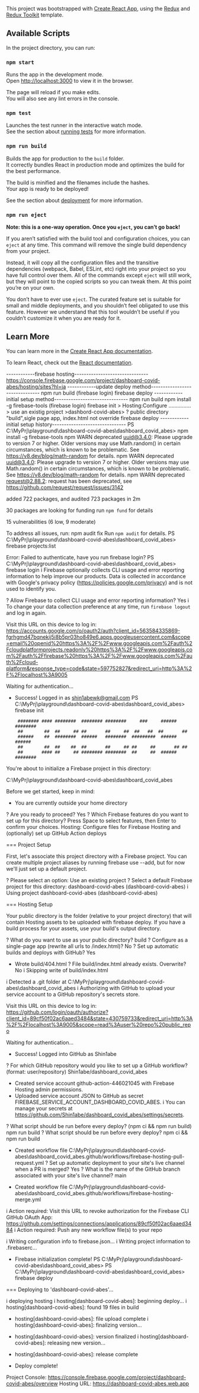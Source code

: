 This project was bootstrapped with [Create React App](https://github.com/facebook/create-react-app), using the [Redux](https://redux.js.org/) and [Redux Toolkit](https://redux-toolkit.js.org/) template.

## Available Scripts

In the project directory, you can run:

### `npm start`

Runs the app in the development mode.<br />
Open [http://localhost:3000](http://localhost:3000) to view it in the browser.

The page will reload if you make edits.<br />
You will also see any lint errors in the console.

### `npm test`

Launches the test runner in the interactive watch mode.<br />
See the section about [running tests](https://facebook.github.io/create-react-app/docs/running-tests) for more information.

### `npm run build`

Builds the app for production to the `build` folder.<br />
It correctly bundles React in production mode and optimizes the build for the best performance.

The build is minified and the filenames include the hashes.<br />
Your app is ready to be deployed!

See the section about [deployment](https://facebook.github.io/create-react-app/docs/deployment) for more information.

### `npm run eject`

**Note: this is a one-way operation. Once you `eject`, you can’t go back!**

If you aren’t satisfied with the build tool and configuration choices, you can `eject` at any time. This command will remove the single build dependency from your project.

Instead, it will copy all the configuration files and the transitive dependencies (webpack, Babel, ESLint, etc) right into your project so you have full control over them. All of the commands except `eject` will still work, but they will point to the copied scripts so you can tweak them. At this point you’re on your own.

You don’t have to ever use `eject`. The curated feature set is suitable for small and middle deployments, and you shouldn’t feel obligated to use this feature. However we understand that this tool wouldn’t be useful if you couldn’t customize it when you are ready for it.

## Learn More

You can learn more in the [Create React App documentation](https://facebook.github.io/create-react-app/docs/getting-started).

To learn React, check out the [React documentation](https://reactjs.org/).

------------firebase hosting-------------------------------
https://console.firebase.google.com/project/dashboard-covid-abes/hosting/sites?hl=ja
------------update deploy method-------------------------------
npm run build
(firebase login)
firebase deploy
------------initial setup method-------------------------------
npm run build
npm install -g firebase-tools
(firebase login)
firebase init > Hosting:Configure …………… > use an existig project >dashbord-covid-abes> ? public directory "build",sigle page app, index.html not override
firebase deploy
------------initial setup history-------------------------------
PS C:\MyPrj\playground\dashboard-covid-abes\dashboard_covid_abes> npm install -g firebase-tools
npm WARN deprecated uuid@3.4.0: Please upgrade to version 7 or higher. Older versions may use Math.random() in certain circumstances, which is known to be problematic. See https://v8.dev/blog/math-random for details.
npm WARN deprecated uuid@3.4.0: Please upgrade to version 7 or higher. Older versions may use Math.random() in certain circumstances, which is known to be problematic. See https://v8.dev/blog/math-random for details.
npm WARN deprecated request@2.88.2: request has been deprecated, see https://github.com/request/request/issues/3142

added 722 packages, and audited 723 packages in 2m

30 packages are looking for funding
run `npm fund` for details

15 vulnerabilities (6 low, 9 moderate)

To address all issues, run:
npm audit fix
Run `npm audit` for details.
PS C:\MyPrj\playground\dashboard-covid-abes\dashboard_covid_abes> firebase projects:list

Error: Failed to authenticate, have you run firebase login?
PS C:\MyPrj\playground\dashboard-covid-abes\dashboard_covid_abes> firebase login
i Firebase optionally collects CLI usage and error reporting information to help improve our products. Data is collected in accordance with Google's privacy policy (https://policies.google.com/privacy) and is not used to identify you.

? Allow Firebase to collect CLI usage and error reporting information? Yes
i To change your data collection preference at any time, run `firebase logout` and log in again.

Visit this URL on this device to log in:
https://accounts.google.com/o/oauth2/auth?client_id=563584335869-fgrhgmd47bqnekij5i8b5pr03ho849e6.apps.googleusercontent.com&scope=email%20openid%20https%3A%2F%2Fwww.googleapis.com%2Fauth%2Fcloudplatformprojects.readonly%20https%3A%2F%2Fwww.googleapis.com%2Fauth%2Ffirebase%20https%3A%2F%2Fwww.googleapis.com%2Fauth%2Fcloud-platform&response_type=code&state=597752827&redirect_uri=http%3A%2F%2Flocalhost%3A9005

Waiting for authentication...

- Success! Logged in as shin1abewk@gmail.com
  PS C:\MyPrj\playground\dashboard-covid-abes\dashboard_covid_abes> firebase init

       ######## #### ########  ######## ########     ###     ######  ########
       ##        ##  ##     ## ##       ##     ##  ##   ##  ##       ##
       ######    ##  ########  ######   ########  #########  ######  ######
       ##        ##  ##    ##  ##       ##     ## ##     ##       ## ##
       ##       #### ##     ## ######## ########  ##     ##  ######  ########

You're about to initialize a Firebase project in this directory:

C:\MyPrj\playground\dashboard-covid-abes\dashboard_covid_abes

Before we get started, keep in mind:

- You are currently outside your home directory

? Are you ready to proceed? Yes
? Which Firebase features do you want to set up for this directory? Press Space to select features, then Enter to confirm your choices. Hosting: Configure files for Firebase Hosting and (optionally) set up GitHub Action deploys

=== Project Setup

First, let's associate this project directory with a Firebase project.
You can create multiple project aliases by running firebase use --add,
but for now we'll just set up a default project.

? Please select an option: Use an existing project
? Select a default Firebase project for this directory: dashboard-covid-abes (dashboard-covid-abes)
i Using project dashboard-covid-abes (dashboard-covid-abes)

=== Hosting Setup

Your public directory is the folder (relative to your project directory) that
will contain Hosting assets to be uploaded with firebase deploy. If you
have a build process for your assets, use your build's output directory.

? What do you want to use as your public directory? build
? Configure as a single-page app (rewrite all urls to /index.html)? No
? Set up automatic builds and deploys with GitHub? Yes

- Wrote build/404.html
  ? File build/index.html already exists. Overwrite? No
  i Skipping write of build/index.html

i Detected a .git folder at C:\MyPrj\playground\dashboard-covid-abes\dashboard_covid_abes
i Authorizing with GitHub to upload your service account to a GitHub repository's secrets store.

Visit this URL on this device to log in:
https://github.com/login/oauth/authorize?client_id=89cf50f02ac6aaed3484&state=430759733&redirect_uri=http%3A%2F%2Flocalhost%3A9005&scope=read%3Auser%20repo%20public_repo

Waiting for authentication...

- Success! Logged into GitHub as Shin1abe

? For which GitHub repository would you like to set up a GitHub workflow? (format: user/repository) Shin1abe/dashboard_covid_abes

- Created service account github-action-446021045 with Firebase Hosting admin permissions.
- Uploaded service account JSON to GitHub as secret FIREBASE_SERVICE_ACCOUNT_DASHBOARD_COVID_ABES.
  i You can manage your secrets at https://github.com/Shin1abe/dashboard_covid_abes/settings/secrets.

? What script should be run before every deploy? (npm ci && npm run build) npm run build
? What script should be run before every deploy? npm ci && npm run build

- Created workflow file C:\MyPrj\playground\dashboard-covid-abes\dashboard_covid_abes\.github/workflows/firebase-hosting-pull-request.yml
  ? Set up automatic deployment to your site's live channel when a PR is merged? Yes
  ? What is the name of the GitHub branch associated with your site's live channel? main

- Created workflow file C:\MyPrj\playground\dashboard-covid-abes\dashboard_covid_abes\.github/workflows/firebase-hosting-merge.yml

i Action required: Visit this URL to revoke authorization for the Firebase CLI GitHub OAuth App:
https://github.com/settings/connections/applications/89cf50f02ac6aaed3484
i Action required: Push any new workflow file(s) to your repo

i Writing configuration info to firebase.json...
i Writing project information to .firebaserc...

- Firebase initialization complete!
  PS C:\MyPrj\playground\dashboard-covid-abes\dashboard_covid_abes>
  PS C:\MyPrj\playground\dashboard-covid-abes\dashboard_covid_abes> firebase deploy

=== Deploying to 'dashboard-covid-abes'...

i deploying hosting
i hosting[dashboard-covid-abes]: beginning deploy...
i hosting[dashboard-covid-abes]: found 19 files in build

- hosting[dashboard-covid-abes]: file upload complete
  i hosting[dashboard-covid-abes]: finalizing version...
- hosting[dashboard-covid-abes]: version finalized
  i hosting[dashboard-covid-abes]: releasing new version...
- hosting[dashboard-covid-abes]: release complete

- Deploy complete!

Project Console: https://console.firebase.google.com/project/dashboard-covid-abes/overview
Hosting URL: https://dashboard-covid-abes.web.app
